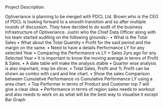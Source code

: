 Project Description: 

Optiveriance is planning to be merged with PDCL Ltd. Brown
who is the CEO of PDCL is looking forward to a smooth
transition and so after multiple rounds of discussion. They
have decided to do audit of the business Infrastructure of
Optiveriance.
Justin who the Chief Data Officer along with his team started
auditing on the following grounds:-
• What is the Total Sales
• What about the Total Quantity
• Profit for the said period and the margin on the same.
• Need to have a details Performance LY for any selected
  Year
• Comparing the Performance vs LY
• Sales 2yrs ago for any Selected Year
• It is important to know the moving average in terms of
  Profit & Sales.
• A date table will make the analysis stable
• Quarter wise analysis is also important, may be slicer.
• Total Sales, Profit and % Profit can be shown as combo
  with card and line chart.
• Show the sales Comparison between Cumulative
  Performance vs Cumulative Performance LY using a
  area chart.
• Top Performer in terms of Product and Customer top 7
  will give a clear idea.
• Performance in terms of region sales needs to workout
  and also needs to work on as what will be the best way
  to visualise it except Bar Graph
